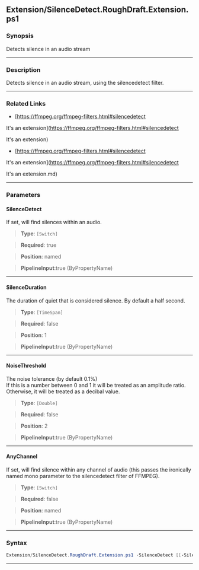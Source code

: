 
Extension/SilenceDetect.RoughDraft.Extension.ps1
------------------------------------------------
### Synopsis
Detects silence in an audio stream

---
### Description

Detects silence in an audio stream, using the silencedetect filter.

---
### Related Links
* [https://ffmpeg.org/ffmpeg-filters.html#silencedetect

It's an extension](https://ffmpeg.org/ffmpeg-filters.html#silencedetect

It's an extension)



* [https://ffmpeg.org/ffmpeg-filters.html#silencedetect

It's an extension](https://ffmpeg.org/ffmpeg-filters.html#silencedetect

It's an extension.md)



---
### Parameters
#### **SilenceDetect**

If set, will find silences within an audio.



> **Type**: ```[Switch]```

> **Required**: true

> **Position**: named

> **PipelineInput**:true (ByPropertyName)



---
#### **SilenceDuration**

The duration of quiet that is considered silence.  By default a half second.



> **Type**: ```[TimeSpan]```

> **Required**: false

> **Position**: 1

> **PipelineInput**:true (ByPropertyName)



---
#### **NoiseThreshold**

The noise tolerance (by default 0.1%)  
If this is a number between 0 and 1 it will be treated as an amplitude ratio.
Otherwise, it will be treated as a decibal value.



> **Type**: ```[Double]```

> **Required**: false

> **Position**: 2

> **PipelineInput**:true (ByPropertyName)



---
#### **AnyChannel**

If set, will find silence within any channel of audio 
(this passes the ironically named mono parameter to the silencedetect filter of FFMPEG).



> **Type**: ```[Switch]```

> **Required**: false

> **Position**: named

> **PipelineInput**:true (ByPropertyName)



---
### Syntax
```PowerShell
Extension/SilenceDetect.RoughDraft.Extension.ps1 -SilenceDetect [[-SilenceDuration] <TimeSpan>] [[-NoiseThreshold] <Double>] [-AnyChannel] [<CommonParameters>]
```
---



